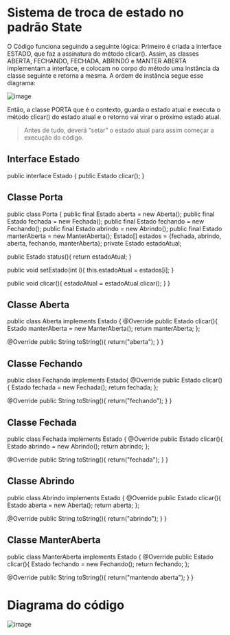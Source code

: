 # Sistema de troca de estado no padrão State
O Código funciona seguindo a seguinte lógica: Primeiro é criada a interface ESTADO, que faz a assinatura do método clicar(). Assim, as classes ABERTA, FECHANDO, FECHADA, ABRINDO e MANTER ABERTA implementam a interface, e colocam no corpo do método uma instância da classe seguinte e retorna a mesma. A ordem de instância segue esse diagrama:

![image](https://github.com/GustavoAnjos99/Padrao-State-Java/assets/132578544/1d73178c-735b-4f47-90c2-d6511cb1d890)

Então, a classe PORTA que é o contexto, guarda o estado atual e executa o método clicar() do estado atual e o retorno vai virar o próximo estado atual. 
> Antes de tudo, deverá “setar” o estado atual para assim começar a execução do código.

## Interface Estado
public interface Estado {
	public Estado clicar();
}

## Classe Porta
public class Porta {
public final Estado aberta = new Aberta();
public final Estado fechada = new Fechada();
public final Estado fechando = new Fechando();
public final Estado abrindo = new Abrindo();
public final Estado manterAberta = new ManterAberta();
Estado[] estados = {fechada, abrindo, aberta, fechando, manterAberta};
private Estado estadoAtual;

public Estado status(){
    return estadoAtual;
}

public void setEstado(int i){
    this.estadoAtual = estados[i];
}

public void clicar(){
    estadoAtual = estadoAtual.clicar();
}
}

## Classe Aberta
public class Aberta implements Estado {
@Override
public Estado clicar(){
   Estado manterAberta = new ManterAberta();
   return manterAberta;
};

@Override
public String toString(){
    return("aberta");
}
}

## Classe Fechando
public class Fechando implements Estado{
@Override
public Estado clicar(){
	Estado fechada = new Fechada();
	return fechada;
};

@Override
public String toString(){
    return("fechando");
	}
}

## Classe Fechada
public class Fechada implements Estado {
@Override
public Estado clicar(){
	Estado abrindo = new Abrindo();
	return abrindo;
};

@Override
public String toString(){
    return("fechada");
}
}

## Classe Abrindo
public class Abrindo implements Estado {
@Override
public Estado clicar(){
	Estado aberta = new Aberta();
	return aberta;
};

@Override
public String toString(){
    return("abrindo");
}
}

## Classe ManterAberta
public class ManterAberta implements Estado {
@Override
public Estado clicar(){
	Estado fechando = new Fechando();
	return fechando;
};

@Override
public String toString(){
    return("mantendo aberta");
}
}
# Diagrama do código
![image](https://github.com/GustavoAnjos99/Padrao-State-Java/assets/132578544/22574dfb-04ce-4c40-8e16-53cfdaf847aa)
